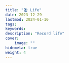 ```yaml
---
title: "🏖️ Life"
date: 2023-12-29
lastmod: 2024-01-10
tags:
keywords:
description: "Record life"
cover:
    image: ""
hidemeta: true 
weight: 4
---
```

